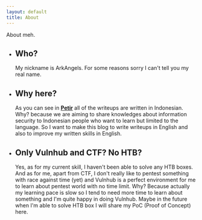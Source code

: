 ```yaml
---
layout: default
title: About
---
```

About meh.

* ## Who?
  My nickname is ArkAngels. For some reasons sorry I can't tell you my real name.
* ## Why here?
  As you can see in **[Petir](https://petircysec.com)** all of the writeups are written in Indonesian. Why? because we are aiming to share knowledges about information security to Indonesian people who want to learn but limited to the language. So I want to make this blog to write writeups in English and also to improve my written skills in English.
* ## Only Vulnhub and CTF? No HTB?
  Yes, as for my current skill, I haven't been able to solve any HTB boxes. And as for me, apart from CTF, I don't really like to pentest something with race against time (yet) and Vulnhub is a perfect environment for me to learn about pentest world with no time limit. Why? Because actually my learning pace is slow so I tend to need more time to learn about something and I'm quite happy in doing Vulnhub. Maybe in the future when I'm able to solve HTB box I will share my PoC (Proof of Concept) here.

